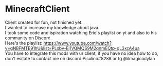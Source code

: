 # MinecraftClient
Client created for fun, not finished yet. <br>
I wanted to increase my knowledge about java. <br>
I took some code and ispiration watching Eric's playlist on yt and also to his community on Discord. <br>
Here's the playlist: https://www.youtube.com/watch?v=gNBFMTE91hU&list=PLxbv-Ej1VQMQS9M2qnmEQtp-qL3xcA4ua <br>
You have to integrate this mods with ur client, if you have no idea how to do, don't esitate to contact me on discord Pisulino#8288 or tg @ilmagicodylan
